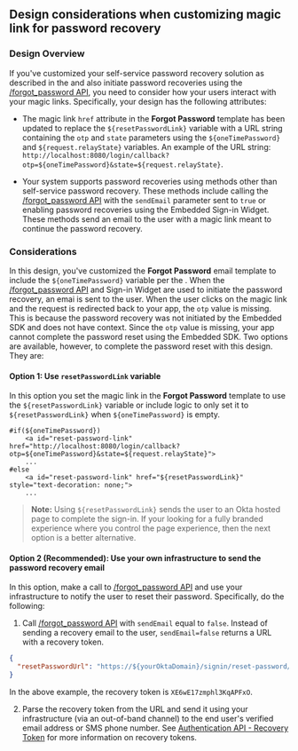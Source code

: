 ## Design considerations when customizing magic link for password recovery

### Design Overview

If you've customized your self-service password recovery solution as described in the <StackSnippet snippet="custompwdguide" inline /> and also initiate password recoveries using the [/forgot_password API](/docs/reference/api/users/#forgot-password), you need to consider how your users interact with your magic links. Specifically, your design has the following attributes:

* The magic link `href` attribute in the **Forgot Password** template has been updated to replace the `${resetPasswordLink}` variable with a URL string containing the `otp` and `state` parameters using the `${oneTimePassword}` and `${request.relayState}` variables. An example of the URL string: `http://localhost:8080/login/callback?otp=${oneTimePassword}&state=${request.relayState}`.

* Your system supports password recoveries using methods other than self-service password recovery. These methods include calling the [/forgot_password API](/docs/reference/api/users/#forgot-password) with the `sendEmail` parameter sent to `true` or enabling password recoveries using the Embedded Sign-in Widget. These methods send an email to the user with a magic link meant to continue the password recovery.

### Considerations

In this design, you've customized the **Forgot Password** email template to include the `${oneTimePassword}` variable per the <StackSnippet snippet="custompwdguide" inline />.  When the [/forgot_password API](/docs/reference/api/users/#forgot-password) and Sign-in Widget are used to initiate the password recovery, an emai is sent to the user. When the user clicks on the magic link and the request is redirected back to your app, the `otp` value is missing. This is because the password recovery was not initiated by the Embedded SDK and does not have context.  Since the `otp` value is missing, your app cannot complete the password reset using the Embedded SDK. Two options are available, however, to complete the password reset with this design. They are:

#### Option 1: Use `resetPasswordLink` variable

In this option you set the magic link in the **Forgot Password** template to use the `${resetPasswordLink}` variable or include logic to only set it to `${resetPasswordLink}` when `${oneTimePassword}` is empty.

```velocity
#if(${oneTimePassword})
    <a id="reset-password-link" href="http://localhost:8080/login/callback?otp=${oneTimePassword}&state=${request.relayState}">
    ...
#else
    <a id="reset-password-link" href="${resetPasswordLink}" style="text-decoration: none;">
    ...
```

> **Note:** Using `${resetPasswordLink}` sends the user to an Okta hosted page to complete the sign-in. If your looking for a fully branded experience where you control the page experience, then the next option is a better alternative.

#### Option 2 (Recommended): Use your own infrastructure to send the password recovery email

In this option, make a call to [/forgot_password API](/docs/reference/api/users/#forgot-password) and use your infrastructure to notify the user to reset their password. Specifically, do the following:

1. Call [/forgot_password API](/docs/reference/api/users/#forgot-password) with `sendEmail` equal to `false`. Instead of sending a recovery email to the user, `sendEmail=false` returns a URL with a recovery token.

```json
{
  "resetPasswordUrl": "https://${yourOktaDomain}/signin/reset-password/XE6wE17zmphl3KqAPFxO"
}
```

In the above example, the recovery token is `XE6wE17zmphl3KqAPFxO`.

2. Parse the recovery token from the URL and send it using your infrastructure (via an out-of-band channel) to the end user's verified email address or SMS phone number. See [Authentication API - Recovery Token](/docs/reference/api/authn/#recovery-token) for more information on recovery tokens.
